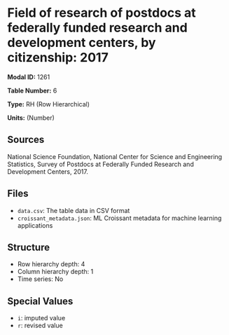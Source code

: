 # Field of research of postdocs at federally funded research and development centers, by citizenship: 2017

**Modal ID:** 1261

**Table Number:** 6

**Type:** RH (Row Hierarchical)

**Units:** (Number)

## Sources

National Science Foundation, National Center for Science and Engineering Statistics, Survey of Postdocs at Federally Funded Research and Development Centers, 2017.

## Files

- `data.csv`: The table data in CSV format
- `croissant_metadata.json`: ML Croissant metadata for machine learning applications

## Structure

- Row hierarchy depth: 4
- Column hierarchy depth: 1
- Time series: No

## Special Values

- `i`: imputed value
- `r`: revised value
